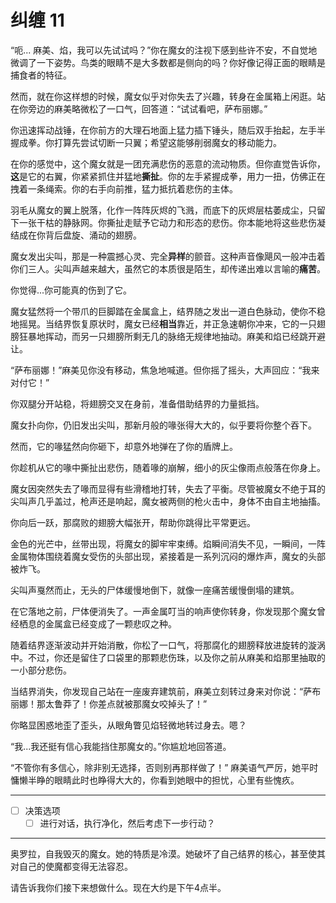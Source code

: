 # 纠缠 11

“呃... 麻美、焰，我可以先试试吗？”你在魔女的注视下感到些许不安，不自觉地微调了一下姿势。鸟类的眼睛不是大多数都是侧向的吗？你好像记得正面的眼睛是捕食者的特征。

然而，就在你这样想的时候，魔女似乎对你失去了兴趣，转身在金属箱上闲逛。站在你旁边的麻美略微松了一口气，回答道：“试试看吧，萨布丽娜。”

你迅速挥动战锤，在你前方的大理石地面上猛力插下锤头，随后双手抬起，左手半握成拳。你打算先尝试切断一只翼；希望这能够削弱魔女的移动能力。

在你的感觉中，这个魔女就是一团充满悲伤的恶意的流动物质。但你直觉告诉你，**这**是它的右翼，你紧紧抓住并猛地**撕扯**。你的左手紧握成拳，用力一扭，仿佛正在拽着一条绳索。你的右手向前推，猛力抵抗着悲伤的主体。

羽毛从魔女的翼上脱落，化作一阵阵灰烬的飞溅，而底下的灰烬层枯萎成尘，只留下一张干枯的静脉网。你撕扯走赋予它动力和形态的悲伤。你本能地将这些悲伤凝结成在你背后盘旋、涌动的翅膀。

魔女发出尖叫，那是一种震撼心灵、完全**异样**的颤音。这种声音像飓风一般冲击着你们三人。尖叫声越来越大，虽然它的本质很是陌生，却传递出难以言喻的**痛苦**。

你觉得...你可能真的伤到了它。

魔女猛然将一个带爪的巨脚踏在金属盒上，结界随之发出一道白色脉动，使你不稳地摇晃。当结界恢复原状时，魔女已经**相当**靠近，并正急速朝你冲来，它的一只翅膀狂暴地挥动，而另一只翅膀所剩无几的脉络无规律地抽动。麻美和焰已经跳开避让。

“萨布丽娜！”麻美见你没有移动，焦急地喊道。但你摇了摇头，大声回应：“我来对付它！”

你双腿分开站稳，将翅膀交叉在身前，准备借助结界的力量抵挡。

魔女扑向你，仍旧发出尖叫，那新月般的喙张得大大的，似乎要将你整个吞下。

然而，它的喙猛然向你砸下，却意外地弹在了你的盾牌上。

你趁机从它的喙中撕扯出悲伤，随着喙的崩解，细小的灰尘像雨点般落在你身上。

魔女因突然失去了喙而显得有些滑稽地打转，失去了平衡。尽管被魔女不绝于耳的尖叫声几乎盖过，枪声还是响起，魔女被两侧的枪火击中，身体不由自主地抽搐。

你向后一跃，那腐败的翅膀大幅张开，帮助你跳得比平常更远。

金色的光芒中，丝带出现，将魔女的脚牢牢束缚。焰瞬间消失不见，一瞬间，一阵金属物体围绕着魔女受伤的头部出现，紧接着是一系列沉闷的爆炸声，魔女的头部被炸飞。

尖叫声戛然而止，无头的尸体缓慢地倒下，就像一座痛苦缓慢倒塌的建筑。

在它落地之前，尸体便消失了。一声金属叮当的响声使你转身，你发现那个魔女曾经栖息的金属盒已经变成了一颗悲叹之种。

随着结界逐渐波动并开始消散，你松了一口气，将那腐化的翅膀释放进旋转的漩涡中。不过，你还是留住了口袋里的那颗悲伤珠，以及你之前从麻美和焰那里抽取的一小部分悲伤。

当结界消失，你发现自己站在一座废弃建筑前，麻美立刻转过身来对你说：“萨布丽娜！那太鲁莽了！你差点就被那魔女咬掉头了！”

你略显困惑地歪了歪头，从眼角瞥见焰轻微地转过身去。嗯？

“我...我还挺有信心我能挡住那魔女的。”你尴尬地回答道。

“不管你有多信心，除非别无选择，否则别再那样做了！” 麻美语气严厉，她平时慵懒半睁的眼睛此时也睁得大大的，你看到她眼中的担忧，心里有些愧疚。

---

- [ ] 决策选项
  - [ ] 进行对话，执行净化，然后考虑下一步行动？

---

奥罗拉，自我毁灭的魔女。她的特质是冷漠。她破坏了自己结界的核心，甚至使其对自己的使魔都变得无法容忍。

请告诉我你们接下来想做什么。现在大约是下午4点半。
